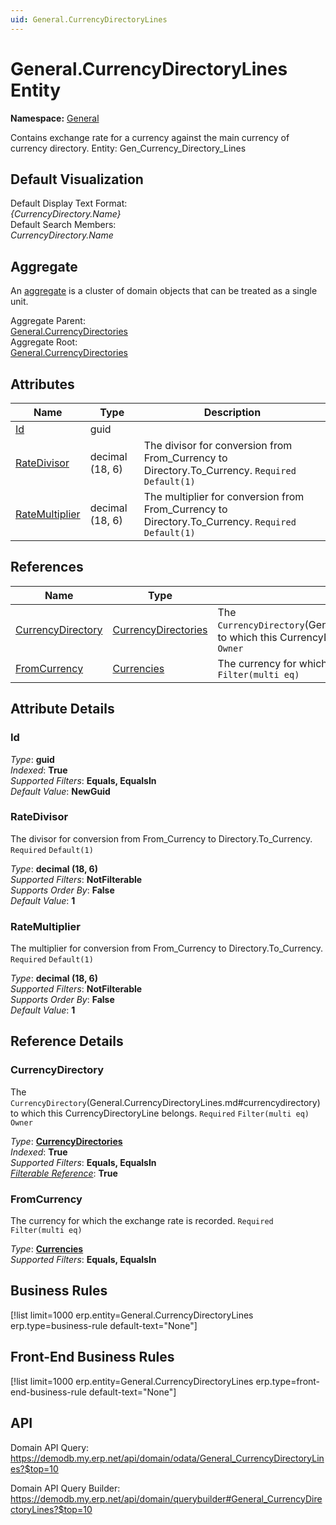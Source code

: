 ```yaml
---
uid: General.CurrencyDirectoryLines
---
```

# General.CurrencyDirectoryLines Entity

**Namespace:** [General](General.md)  

Contains exchange rate for a currency against the main currency of currency directory. Entity: Gen_Currency_Directory_Lines

## Default Visualization
Default Display Text Format:  
_{CurrencyDirectory.Name}_  
Default Search Members:  
_CurrencyDirectory.Name_  

## Aggregate
An [aggregate](https://docs.erp.net/tech/advanced/concepts/aggregates.html) is a cluster of domain objects that can be treated as a single unit.  

Aggregate Parent:  
[General.CurrencyDirectories](General.CurrencyDirectories.md)  
Aggregate Root:  
[General.CurrencyDirectories](General.CurrencyDirectories.md)  

## Attributes

| Name | Type | Description |
| ---- | ---- | --- |
| [Id](General.CurrencyDirectoryLines.md#id) | guid |  
| [RateDivisor](General.CurrencyDirectoryLines.md#ratedivisor) | decimal (18, 6) | The divisor for conversion from From_Currency to Directory.To_Currency. `Required` `Default(1)` 
| [RateMultiplier](General.CurrencyDirectoryLines.md#ratemultiplier) | decimal (18, 6) | The multiplier for conversion from From_Currency to Directory.To_Currency. `Required` `Default(1)` 

## References

| Name | Type | Description |
| ---- | ---- | --- |
| [CurrencyDirectory](General.CurrencyDirectoryLines.md#currencydirectory) | [CurrencyDirectories](General.CurrencyDirectories.md) | The `CurrencyDirectory`(General.CurrencyDirectoryLines.md#currencydirectory) to which this CurrencyDirectoryLine belongs. `Required` `Filter(multi eq)` `Owner` |
| [FromCurrency](General.CurrencyDirectoryLines.md#fromcurrency) | [Currencies](General.Currencies.md) | The currency for which the exchange rate is recorded. `Required` `Filter(multi eq)` |


## Attribute Details

### Id

_Type_: **guid**  
_Indexed_: **True**  
_Supported Filters_: **Equals, EqualsIn**  
_Default Value_: **NewGuid**  

### RateDivisor

The divisor for conversion from From_Currency to Directory.To_Currency. `Required` `Default(1)`

_Type_: **decimal (18, 6)**  
_Supported Filters_: **NotFilterable**  
_Supports Order By_: **False**  
_Default Value_: **1**  

### RateMultiplier

The multiplier for conversion from From_Currency to Directory.To_Currency. `Required` `Default(1)`

_Type_: **decimal (18, 6)**  
_Supported Filters_: **NotFilterable**  
_Supports Order By_: **False**  
_Default Value_: **1**  


## Reference Details

### CurrencyDirectory

The `CurrencyDirectory`(General.CurrencyDirectoryLines.md#currencydirectory) to which this CurrencyDirectoryLine belongs. `Required` `Filter(multi eq)` `Owner`

_Type_: **[CurrencyDirectories](General.CurrencyDirectories.md)**  
_Indexed_: **True**  
_Supported Filters_: **Equals, EqualsIn**  
_[Filterable Reference](https://docs.erp.net/dev/domain-api/filterable-references.html)_: **True**  

### FromCurrency

The currency for which the exchange rate is recorded. `Required` `Filter(multi eq)`

_Type_: **[Currencies](General.Currencies.md)**  
_Supported Filters_: **Equals, EqualsIn**  



## Business Rules

[!list limit=1000 erp.entity=General.CurrencyDirectoryLines erp.type=business-rule default-text="None"]

## Front-End Business Rules

[!list limit=1000 erp.entity=General.CurrencyDirectoryLines erp.type=front-end-business-rule default-text="None"]

## API

Domain API Query:
<https://demodb.my.erp.net/api/domain/odata/General_CurrencyDirectoryLines?$top=10>

Domain API Query Builder:
<https://demodb.my.erp.net/api/domain/querybuilder#General_CurrencyDirectoryLines?$top=10>


